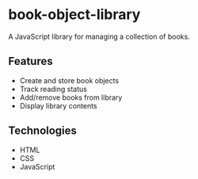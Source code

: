 # book-object-library

A JavaScript library for managing a collection of books.

## Features
- Create and store book objects
- Track reading status
- Add/remove books from library
- Display library contents

## Technologies
- HTML
- CSS 
- JavaScript